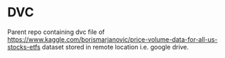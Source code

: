 # DVC
Parent repo containing dvc file of https://www.kaggle.com/borismarjanovic/price-volume-data-for-all-us-stocks-etfs dataset stored in remote location i.e. google drive.

